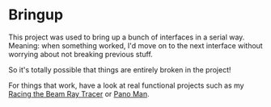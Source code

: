 
# Bringup

This project was used to bring up a bunch of interfaces in a serial way. Meaning: when something worked, I'd move
on to the next interface without worrying about not breaking previous stuff. 

So it's totally possible that things are entirely broken in the project!

For things that work, have a look at real functional projects such as my 
[Racing the Beam Ray Tracer](https://github.com/tomverbeure/rt) or [Pano Man](https://github.com/skiphansen/pano_man).



